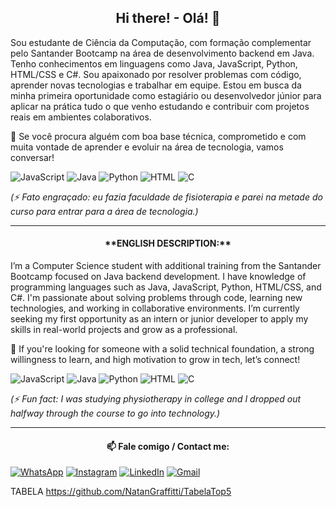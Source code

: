 <h2 align="center"> Hi there! - Olá! 👋 </h2>

  Sou estudante de Ciência da Computação, com formação complementar pelo Santander Bootcamp na área de desenvolvimento backend em Java. Tenho conhecimentos em linguagens como Java, JavaScript, Python, HTML/CSS e C#. Sou apaixonado por resolver problemas com código, aprender novas tecnologias e trabalhar em equipe. Estou em busca da minha primeira oportunidade como estagiário ou desenvolvedor júnior para aplicar na prática tudo o que venho estudando e contribuir com projetos reais em ambientes colaborativos.

🚀 Se você procura alguém com boa base técnica, comprometido e com muita vontade de aprender e evoluir na área de tecnologia, vamos conversar!
  
   ![JavaScript](https://img.shields.io/badge/JavaScript-F7DF1E?style=for-the-badge&logo=javascript&logoColor=black)
   ![Java](https://img.shields.io/badge/java-%23ED8B00.svg?style=for-the-badge&logo=openjdk&logoColor=white)
   ![Python](https://img.shields.io/badge/python-3670A0?style=for-the-badge&logo=python&logoColor=ffdd54)
   ![HTML](https://img.shields.io/badge/HTML-239120?style=for-the-badge&logo=html5&logoColor=white)
   ![C](https://img.shields.io/badge/C-00599C?style=for-the-badge&logo=c&logoColor=white)

  _(⚡ Fato engraçado: eu fazia faculdade de fisioterapia e parei na metade do curso para entrar para a área de tecnologia.)_

---

<h4 align="center"> **ENGLISH DESCRIPTION:** </h4>

  I’m a Computer Science student with additional training from the Santander Bootcamp focused on Java backend development. I have knowledge of programming languages such as Java, JavaScript, Python, HTML/CSS, and C#. I'm passionate about solving problems through code, learning new technologies, and working in collaborative environments. I’m currently seeking my first opportunity as an intern or junior developer to apply my skills in real-world projects and grow as a professional.

🚀 If you're looking for someone with a solid technical foundation, a strong willingness to learn, and high motivation to grow in tech, let’s connect!

   ![JavaScript](https://img.shields.io/badge/JavaScript-F7DF1E?style=for-the-badge&logo=javascript&logoColor=black)
   ![Java](https://img.shields.io/badge/java-%23ED8B00.svg?style=for-the-badge&logo=openjdk&logoColor=white)
   ![Python](https://img.shields.io/badge/python-3670A0?style=for-the-badge&logo=python&logoColor=ffdd54)
   ![HTML](https://img.shields.io/badge/HTML-239120?style=for-the-badge&logo=html5&logoColor=white)
   ![C](https://img.shields.io/badge/C-00599C?style=for-the-badge&logo=c&logoColor=white)

 _(⚡ Fun fact: I was studying physiotherapy in college and I dropped out halfway through the course to go into technology.)_ 

---

 <h4 align="center"> 📫 Fale comigo / Contact me: </h4>

  [![WhatsApp](https://img.shields.io/badge/WhatsApp-25D366?style=for-the-badge&logo=whatsapp&logoColor=white)](https://wa.me/5551994253454)
  [![Instagram](https://img.shields.io/badge/-Instagram-%23E4405F?style=for-the-badge&logo=instagram&logoColor=white)](https://www.instagram.com/natangraffitti/)
  [![LinkedIn](https://img.shields.io/badge/LinkedIn-0077B5?style=for-the-badge&logo=linkedin&logoColor=white)](https://www.linkedin.com/in/natangraffitti/)
  [![Gmail](https://img.shields.io/badge/Gmail-333333?style=for-the-badge&logo=gmail&logoColor=red)](mailto:natangraffi@gmail.com)
 

TABELA https://github.com/NatanGraffitti/TabelaTop5
